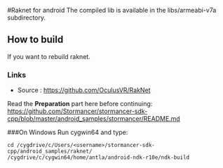 #Raknet for android
The compiled lib is available in the libs/armeabi-v7a subdirectory.

## How to build
If you  want to rebuild raknet.

### Links
- Source : https://github.com/OculusVR/RakNet

Read the **Preparation** part here before continuing:  
https://github.com/Stormancer/stormancer-sdk-cpp/blob/master/android_samples/stormancer/README.md

###On Windows
Run cygwin64 and type:  
```
cd /cygdrive/c/Users/<username>/stormancer-sdk-cpp/android_samples/raknet/
/cygdrive/c/cygwin64/home/antla/android-ndk-r10e/ndk-build
```
